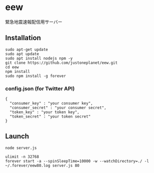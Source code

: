 # eew

緊急地震速報配信用サーバー

## Installation

    sudo apt-get update
    sudo apt update
    sudo apt install nodejs npm -y
    git clone https://github.com/justoneplanet/eew.git
    cd eew 
    npm install
    sudo npm install -g forever

### config.json (for Twitter API)

    {
      "consumer_key" : "your consumer key",
      "consumer_secret" : "your consumer secret",
      "token_key" : "your token key",
      "token_secret" : "your token secret"
    }

## Launch

    node server.js

    ulimit -n 32768
    forever start -a --spinSleepTime=10000 -w --watchDirectory=./ -l ~/.forever/eew80.log server.js 80


